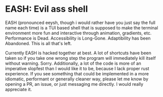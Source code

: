 # EASH: Evil ass shell
EASH (pronounced eeysh, though i would rather have you just say the full name each time) is a TUI based shell that is
supposed to make the terminal environment more fun and interactive through animation, gradients, etc.
Performance is Dead. Accessibility is Long-Gone. Adaptibility has been Abandoned. This is all that's left.

Currently EASH is hacked together at best. A lot of shortcuts have been taken so if you take one wrong step the program
will immediately kill itself without warning. Sorry.
Additionally, a lot of the code is more of an imperative slopfest than I would like it to be, because I lack proper
rust experience. If you see something that could be implemented in a more idiomatic, performant or generally cleaner way,
please let me know by opening a PR, an issue, or just messaging me directly. I would really appreciate it.
